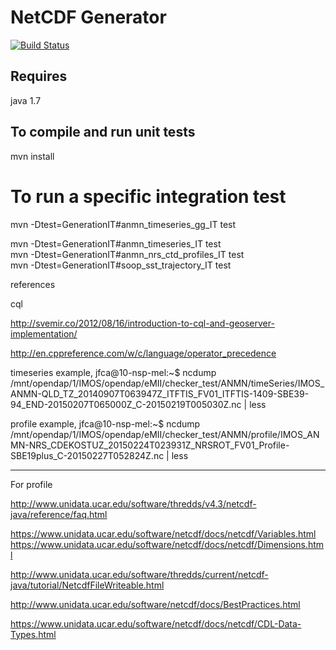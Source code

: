 # NetCDF Generator

[![Build Status](https://travis-ci.org/aodn/ncdfgenerator.png?branch=master)](https://travis-ci.org/aodn/ncdfgenerator.png)

## Requires
java 1.7

## To compile and run unit tests
mvn install

# To run a specific integration test

mvn -Dtest=GenerationIT#anmn_timeseries_gg_IT test

mvn -Dtest=GenerationIT#anmn_timeseries_IT test   
mvn -Dtest=GenerationIT#anmn_nrs_ctd_profiles_IT test   
mvn -Dtest=GenerationIT#soop_sst_trajectory_IT test   


references

cql

http://svemir.co/2012/08/16/introduction-to-cql-and-geoserver-implementation/

http://en.cppreference.com/w/c/language/operator_precedence


timeseries example,
jfca@10-nsp-mel:~$ ncdump  /mnt/opendap/1/IMOS/opendap/eMII/checker_test/ANMN/timeSeries/IMOS_ANMN-QLD_TZ_20140907T063947Z_ITFTIS_FV01_ITFTIS-1409-SBE39-94_END-20150207T065000Z_C-20150219T005030Z.nc | less

profile example,
jfca@10-nsp-mel:~$ ncdump /mnt/opendap/1/IMOS/opendap/eMII/checker_test/ANMN/profile/IMOS_ANMN-NRS_CDEKOSTUZ_20150224T023931Z_NRSROT_FV01_Profile-SBE19plus_C-20150227T052824Z.nc  | less

----

For profile

http://www.unidata.ucar.edu/software/thredds/v4.3/netcdf-java/reference/faq.html

https://www.unidata.ucar.edu/software/netcdf/docs/netcdf/Variables.html
https://www.unidata.ucar.edu/software/netcdf/docs/netcdf/Dimensions.html


http://www.unidata.ucar.edu/software/thredds/current/netcdf-java/tutorial/NetcdfFileWriteable.html

http://www.unidata.ucar.edu/software/netcdf/docs/BestPractices.html

https://www.unidata.ucar.edu/software/netcdf/docs/netcdf/CDL-Data-Types.html


